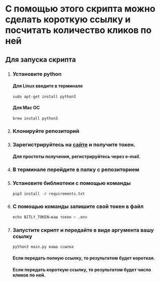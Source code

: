 # С помощью этого скрипта можно сделать короткую ссылку и посчитать количество кликов по ней

## Для запуска скрипта 

1. ### Установите python
   
    #### Для Linux введите в терминале
    ```
    sudo apt-get install python3
    ```
    #### Для Mac OC
    ```
    brew install python3
    ```
2. ### Клонируйте репозиторий

3. ### Зарегистрируйтесь на [сайте](https://app.bitly.com/Bn55hH2ctPw/bitlinks/3pg5ZpS/details) и получите токен. 
    #### Для простоты получения, регистрируйтесь через e-mail.

4. ### В терминале перейдите в папку с репозиторием
5. ### Установите библиотеки с помощью команды
    ```python 
    pip3 install -r requirements.txt
    ```

1. ### С помощью команды запишите свой токен в файл
    ```python
    echo BITLY_TOKEN=ваш токен > .env
    ```
1. ### Запустите скрипт и передайте в виде аргумента вашу ссылку
    ```python
    python3 main.py ваша ссылка
    ```
    #### Если передать полную ссылку, то результатом будет короткая. 

   #### Если передать короткую ссылку, то результатом будет число кликов по ней. 